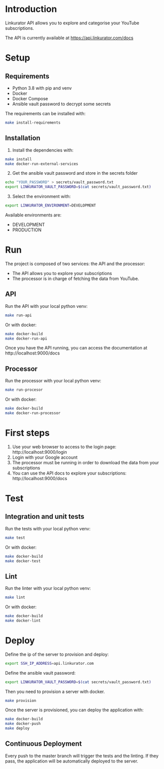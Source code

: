 # Introduction

Linkurator API allows you to explore and categorise your YouTube subscriptions.

The API is currently available at https://api.linkurator.com/docs

# Setup

## Requirements

* Python 3.8 with pip and venv
* Docker
* Docker Compose
* Ansible vault password to decrypt some secrets

The requirements can be installed with: 
```bash
make install-requirements
```

## Installation

1. Install the dependencies with:
```bash
make install
make docker-run-external-services
```

2. Get the ansible vault password and store in the secrets folder
```bash
echo "YOUR_PASSWORD" > secrets/vault_password.txt
export LINKURATOR_VAULT_PASSWORD=$(cat secrets/vault_password.txt)
```

3. Select the environment with:
```bash
export LINKURATOR_ENVIRONMENT=DEVELOPMENT
```

Available environments are:
* DEVELOPMENT
* PRODUCTION

# Run

The project is composed of two services: the API and the processor:
* The API allows you to explore your subscriptions
* The processor is in charge of fetching the data from YouTube.

## API

Run the API with your local python venv:
```bash
make run-api
```

Or with docker:
```bash
make docker-build
make docker-run-api
```

Once you have the API running, you can access the documentation at http://localhost:9000/docs

## Processor

Run the processor with your local python venv:
```bash
make run-procesor
```

Or with docker:
```bash
make docker-build
make docker-run-processor
```

# First steps

1. Use your web browser to access to the login page: http://localhost:9000/login
2. Login with your Google account
3. The processor must be running in order to download the data from your subscriptions
4. You can use the API docs to explore your subscriptions: http://localhost:9000/docs


# Test

## Integration and unit tests

Run the tests with your local python venv:
```bash
make test
```

Or with docker:
```bash
make docker-build
make docker-test
```

## Lint

Run the linter with your local python venv:
```bash
make lint
```

Or with docker:
```bash
make docker-build
make docker-lint
```

# Deploy

Define the ip of the server to provision and deploy:
```bash
export SSH_IP_ADDRESS=api.linkurator.com
```

Define the ansible vault password:
```bash
export LINKURATOR_VAULT_PASSWORD=$(cat secrets/vault_password.txt)
```

Then you need to provision a server with docker.
```bash
make provision
```

Once the server is provisioned, you can deploy the application with:
```bash
make docker-build
make docker-push
make deploy
```

## Continuous Deployment

Every push to the master branch will trigger the tests and the linting. If they pass, the application will be automatically deployed to the server.
